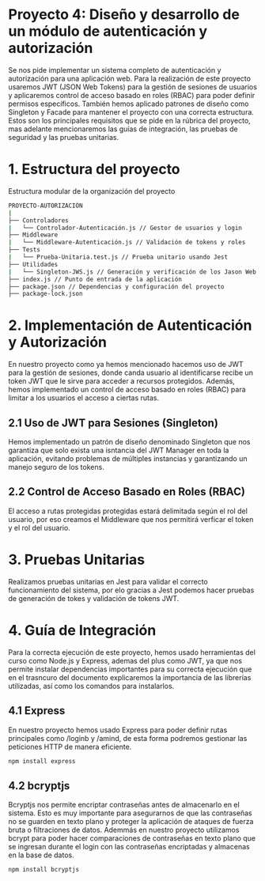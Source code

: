 # Proyecto 4: Diseño y desarrollo de un módulo de autenticación y autorización 
Se nos pide implementar un sistema completo de autenticación y autorización para una aplicación web. Para la realización de este proyecto usaremos JWT (JSON Web Tokens) para la gestión de sesiones de usuarios y aplicaremos control de acceso basado en roles (RBAC) para poder definir permisos específicos. También hemos aplicado patrones de diseño como Singleton y Facade para mantener el proyecto con una correcta estructura. Estos son los principales requisitos que se pide en la rúbrica del proyecto, mas adelante mencionaremos las guías de integración, las pruebas de seguridad y las pruebas unitarias.

# 1. Estructura del proyecto
Estructura modular de la organización del proyecto

```bash
PROYECTO-AUTORIZACIÓN
|
├── Controladores
|   └── Controlador-Autenticación.js // Gestor de usuarios y login
├── Middleware
|   └── Middleware-Autenticación.js // Validación de tokens y roles
├── Tests
|   └── Prueba-Unitaria.test.js // Prueba unitario usando Jest
├── Utilidades
|   └── Singleton-JWS.js // Generación y verificación de los Jason Web Tokens
├── index.js // Punto de entrada de la aplicación
├── package.json // Dependencias y configuración del proyecto
├── package-lock.json
```

# 2. Implementación de Autenticación y Autorización
En nuestro proyecto como ya hemos mencionado hacemos uso de JWT para la gestión de sesiones, donde canda usuario al identificarse recibe un token JWT que le sirve para acceder a recursos protegidos. Además, hemos implementado un control de acceso basado en roles (RBAC) para limitar a los usuarios el acceso a ciertas rutas.
## 2.1 Uso de JWT para Sesiones (Singleton)
Hemos implementado un patrón de diseño denominado Singleton que nos garantiza que solo exista una isntancia del JWT Manager en toda la aplicación, evitando problemas de múltiples instancias y garantizando un manejo seguro de los tokens.
## 2.2 Control de Acceso Basado en Roles (RBAC)
El acceso a rutas protegidas protegidas estará delimitada según el rol del usuario, por eso creamos el Middleware que nos permitirá verficar el token y el rol del usuario.

# 3. Pruebas Unitarias
Realizamos pruebas unitarias en Jest para validar el correcto funcionamiento del sistema, por elo gracias a Jest podemos hacer pruebas de generación de tokes y validación de tokens JWT.

# 4. Guía de Integración 
Para la correcta ejecución de este proyecto, hemos usado herramientas del curso como Node.js y Express, ademas del plus como JWT, ya que nos permite instalar dependencias importantes para su correcta ejecución que en el trasncuro del documento explicaremos la importancia de las librerías utilizadas, así como los comandos para instalarlos.
## 4.1 Express
En nuestro proyecto hemos usado Express para poder definir rutas principales como /loginb y /amind, de esta forma podremos gestionar las peticiones HTTP de manera eficiente.
```bash
npm install express
```
## 4.2 bcryptjs
Bcryptjs nos permite encriptar contraseñas antes de almacenarlo en el sistema. Esto es muy importante para asegurarnos de que las contraseñas no se guarden en texto plano y proteger la aplicación de ataques de fuerza bruta o filtraciones de datos. Ademmás en nuestro proyecto utilizamos bcrypt para poder hacer comparaciones de contraseñas en texto plano que se ingresan durante el login con las contraseñas encriptadas y almacenas en la base de datos.
```bash
npm install bcryptjs
```


